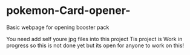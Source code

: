 # pokemon-Card-opener-
Basic webpage for opening booster pack 


You need add self youre jpg files into this project 
Tis project is Work in progress so this is not done yet but its open for anyone to work on this! 
